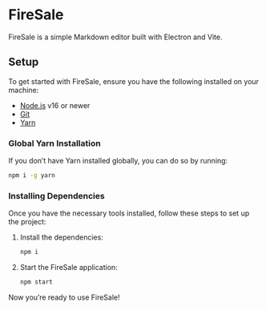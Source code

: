 # FireSale

FireSale is a simple Markdown editor built with Electron and Vite.

## Setup

To get started with FireSale, ensure you have the following installed on your machine:

- [Node.js](https://nodejs.org/) v16 or newer
- [Git](https://git-scm.com/)
- [Yarn](https://yarnpkg.com/)

### Global Yarn Installation

If you don’t have Yarn installed globally, you can do so by running:

```bash
npm i -g yarn
```

### Installing Dependencies

Once you have the necessary tools installed, follow these steps to set up the project:

1. Install the dependencies:

   ```bash
   npm i
   ```

2. Start the FireSale application:

   ```bash
   npm start
   ```

Now you’re ready to use FireSale!
